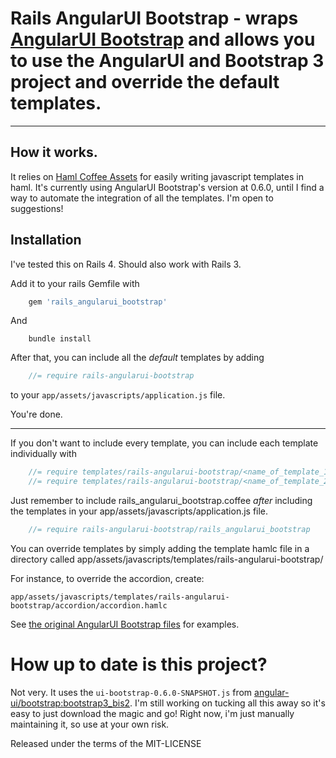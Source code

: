 # Rails AngularUI Bootstrap - wraps [AngularUI Bootstrap](https://github.com/angular-ui/bootstrap) and allows you to use the AngularUI and Bootstrap 3 project and override the default templates.

***

## How it works.

It relies on [Haml Coffee Assets](https://github.com/netzpirat/haml_coffee_assets) for easily writing 
javascript templates in haml. It's currently using AngularUI Bootstrap's version at 0.6.0, until I find a way to automate the integration of all
the templates. I'm open to suggestions!

## Installation

I've tested this on Rails 4. Should also work with Rails 3.

Add it to your rails Gemfile with

```ruby
	gem 'rails_angularui_bootstrap'
```

And 

```console
	bundle install
```

After that, you can include all the *default* templates by adding

```javascript
	//= require rails-angularui-bootstrap
```
to your `app/assets/javascripts/application.js` file.

You're done.

***

If you don't want to include every template, you can include each template individually with

```javascript
	//= require templates/rails-angularui-bootstrap/<name_of_template_1>
	//= require templates/rails-angularui-bootstrap/<name_of_template_2>
```

Just remember to include rails_angularui_bootstrap.coffee *after* including the templates
in your app/assets/javascripts/application.js file.

```javascript
	//= require rails-angularui-bootstrap/rails_angularui_bootstrap
```

You can override templates by simply adding the template hamlc file in a directory called app/assets/javascripts/templates/rails-angularui-bootstrap/

For instance, to override the accordion,
create:

`app/assets/javascripts/templates/rails-angularui-bootstrap/accordion/accordion.hamlc`

See [the original AngularUI Bootstrap files](https://github.com/angular-ui/bootstrap/tree/master/template) for examples.

# How up to date is this project?

Not very. It uses the `ui-bootstrap-0.6.0-SNAPSHOT.js` from [angular-ui/bootstrap:bootstrap3_bis2](https://github.com/angular-ui/bootstrap/tree/bootstrap3_bis2). I'm still working on tucking all this away so it's easy to just download the magic and go! Right now, i'm just manually maintaining it, so use at your own risk.

Released under the terms of the MIT-LICENSE